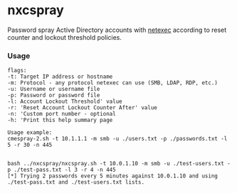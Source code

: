 # nxcspray
Password spray Active Directory accounts with [netexec](https://github.com/Pennyw0rth/NetExec) according to reset counter and lockout threshold policies. 
### Usage
```
flags:
-t: Target IP address or hostname
-m: Protocol - any protocol netexec can use (SMB, LDAP, RDP, etc.)
-u: Username or username file
-p: Password or password file
-l: Account Lockout Threshold' value
-r: 'Reset Account Lockout Counter After' value
-n: 'Custom port number - optional
-h: 'Print this help summary page

Usage example:
cmespray-2.sh -t 10.1.1.1 -m smb -u ./users.txt -p ./passwords.txt -l 5 -r 30 -n 445


bash ../nxcspray/nxcspray.sh -t 10.0.1.10 -m smb -u ./test-users.txt -p ./test-pass.txt -l 3 -r 4 -n 445 
[*] Trying 2 passwords every 5 minutes against 10.0.1.10 and using ./test-pass.txt and ./test-users.txt lists.
```
